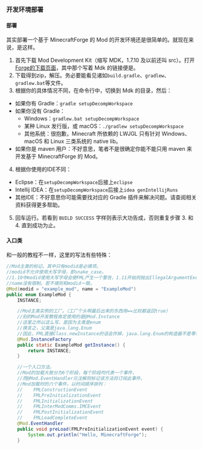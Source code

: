 ### 开发环境部署

#### 部署
其实部署一个基于 MinecraftForge 的 Mod 的开发环境还是很简单的。就现在来说，是这样。

 1. 首先下载 Mod Development Kit（缩写 MDK，1.7.10 及以前还叫 src）。打开[Forge的下载页面](http://files.minecraftforge.net/)，其中那个写着 Mdk 的链接便是。
 2. 下载得到zip，解压。务必要能看见诸如`build.gradle`、`gradlew`、`gradlew.bat`等文件。
 3. 根据你的具体情况不同，在命令行中，切换到 Mdk 的目录，然后：
   * 如果你有 Gradle：`gradle setupDecompWorkspace`
   * 如果你没有 Gradle：
     - Windows：`gradlew.bat setupDecompWorkspace`
     - 某种 Linux 发行版，或 macOS：`./gradlew setupDecompWorkspace`
     - 其他系统：很抱歉，Minecraft 所依赖的 LWJGL 只有针对 Windows、macOS 和 Linux 三类系统的 native lib。
   * 如果你是 maven 用户：不好意思，笔者不是很确定你能不能只用 maven 来开发基于 MinecraftForge 的 Mod。
 4. 根据你使用的IDE不同：
   * Eclipse：在`setupDecompWorkspace`后接上`eclipse`
   * Intellij IDEA：在`setupDecompWorkspace`后接上`idea genIntellijRuns`
   * 其他IDE：不好意思你可能需要找对应的 Gradle 插件来解决问题。请查阅相关资料获得更多帮助。
 5. 回车运行。若看到 `BUILD SUCCESS` 字样则表示大功告成，否则重复步骤 3. 和 4. 直到成功为止。


#### 入口类

和一般的教程不一样，这里的写法有些特殊：

````java
//Mod主类的标记。其中只有modid是必填项。
//modid不允许使用大写字母，即snake_case。
//1.10中modid使用大写字母会使FML产生一个警告，1.11开始则抛出IllegalArgumentException阻止游戏启动。
//name没有限制。若不填则和modid一致。
@Mod(modid = "example_mod", name = "ExampleMod")
public enum ExampleMod {
    INSTANCE;

    //Mod主类实例的工厂。（工厂个头啊最后出来的东西用==比较都返回true）
    //别的Mod开发教程肯定使用的是@Mod.Instance
    //这里之所以这么写，是因为主类是enum
    //换言之，父类是java.lang.Enum
    //因此，FML直接Class.newInstance的话会炸掉，java.lang.Enum的构造器不是零参数
    @Mod.InstanceFactory
    public static ExampleMod getInstance() {
        return INSTANCE;
    }

    //一个入口方法。
    //Mod的加载大致分为6个阶段，每个阶段均代表一个事件，
    //而@Mod.EventHandler元注解则标记该方法将订阅此事件。
    //Mod加载时的六个事件，以时间顺序排列：
    //    FMLConstructionEvent
    //    FMLPreInitializationEvent
    //    FMLInitializationEvent
    //    FMLInterModComms.IMCEvent
    //    FMLPostInitializationEvent
    //    FMLLoadCompleteEvent
    @Mod.EventHandler
    public void preLoad(FMLPreInitializationEvent event) {
        System.out.println("Hello, MinecraftForge");
    }
````
